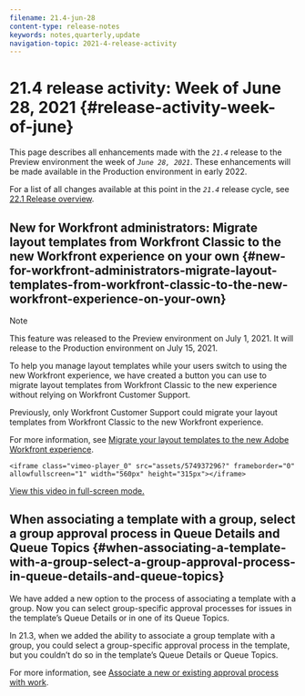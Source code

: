 ```yaml
---
filename: 21.4-jun-28
content-type: release-notes
keywords: notes,quarterly,update
navigation-topic: 2021-4-release-activity
---
```




# 21.4 release activity:&nbsp;Week of June 28, 2021 {#release-activity-week-of-june}

This page describes all enhancements made with the *`21.4`* release to the Preview environment the week of *`June 28, 2021`*. These enhancements will be made available in the Production environment in early 2022.


For a list of all changes available at this point in the *`21.4`* release cycle, see [22.1 Release overview](22-1-release-overview.md).


## New for Workfront administrators: Migrate layout templates from Workfront Classic to the new Workfront experience on your own {#new-for-workfront-administrators-migrate-layout-templates-from-workfront-classic-to-the-new-workfront-experience-on-your-own}



>[!NOTE]
>
>This feature was released to the Preview environment on July 1, 2021. It will release to the Production environment on July 15, 2021.


To help you manage layout templates while your users switch to using the new Workfront experience, we have created a button you can use to migrate layout templates from Workfront Classic to the new experience without relying on Workfront Customer Support.


Previously, only Workfront Customer Support could migrate your layout templates from Workfront Classic to the new Workfront experience.


For more information, see [Migrate your layout templates to the new Adobe Workfront experience](migrate-layout-templates-to-nwe.md).


`<iframe class="vimeo-player_0" src="assets/574937296?" frameborder="0" allowfullscreen="1" width="560px" height="315px"></iframe>` 


[View this video in full-screen mode.](https://vimeo.com/574937296/eb4fa79f0c) 


## When associating a template with a group, select a group approval process in Queue Details and Queue Topics {#when-associating-a-template-with-a-group-select-a-group-approval-process-in-queue-details-and-queue-topics}

We have added a new option to the process of associating a template with a group. Now you can select group-specific approval processes for issues in the template’s Queue Details or in one of its Queue Topics.


In 21.3, when we added the ability to associate a group template with a group, you could select a group-specific approval process in the template, but you couldn’t do so in the template’s Queue Details or Queue Topics.


For more information, see [Associate a new or existing approval process with work](associate-approval-with-work.md).
